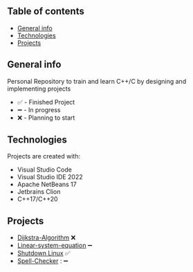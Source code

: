 ## Table of contents
* [General info](#general-info)
* [Technologies](#technologies)
* [Projects](#projects)

## General info
Personal Repository to train and learn C++/C by designing and implementing projects
* ✅ - Finished Project
* ➖ - In progress
* ❌ - Planning to start
## Technologies
Projects are created with:
* Visual Studio Code
* Visual Studio IDE 2022
* Apache NetBeans 17
* Jetbrains Clion
* C++17/C++20
	
## Projects
* [Dijkstra-Algorithm](Dijkstra-Algorithm)  ❌
* [Linear-system-equation](Linear-system-equation) ➖
* [Shutdown Linux](Apagar-Linux) ✅
* [Spell-Checker](Spell-Checker) : ➖
